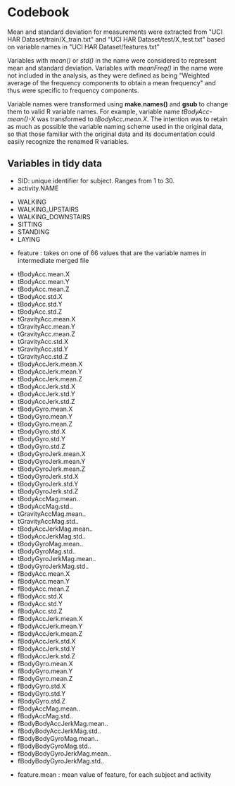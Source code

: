 Codebook
===================

Mean and standard deviation for measurements were extracted from 
"UCI HAR Dataset/train/X_train.txt" and "UCI HAR Dataset/test/X_test.txt"
based on variable names in "UCI HAR Dataset/features.txt"

Variables with *mean()* or *std()* in the name were considered to represent mean 
and standard deviation. Variables with *meanFreq()* in the name were not
included in the analysis, as they were defined as being "Weighted average of
the frequency components to obtain a mean frequency" and thus were specific to
frequency components.

Variable names were transformed using **make.names()** and **gsub** to change
them to valid R variable names. For example, variable name *tBodyAcc-mean()-X*
was transformed to *tBodyAcc.mean.X*. The intention was to retain as much as
possible the variable naming scheme used in the original data, so that those
familiar with the original data and its documentation could easily recognize
the renamed R variables.

## Variables in tidy data
* SID: unique identifier for subject. Ranges from 1 to 30.
* activity.NAME
+ WALKING
+ WALKING_UPSTAIRS
+ WALKING_DOWNSTAIRS
+ SITTING
+ STANDING
+ LAYING
* feature : takes on one of 66 values that are the variable names in intermediate merged file
+ tBodyAcc.mean.X
+ tBodyAcc.mean.Y
+ tBodyAcc.mean.Z
+ tBodyAcc.std.X
+ tBodyAcc.std.Y
+ tBodyAcc.std.Z
+ tGravityAcc.mean.X
+ tGravityAcc.mean.Y
+ tGravityAcc.mean.Z
+ tGravityAcc.std.X
+ tGravityAcc.std.Y
+ tGravityAcc.std.Z
+ tBodyAccJerk.mean.X
+ tBodyAccJerk.mean.Y
+ tBodyAccJerk.mean.Z
+ tBodyAccJerk.std.X
+ tBodyAccJerk.std.Y
+ tBodyAccJerk.std.Z
+ tBodyGyro.mean.X
+ tBodyGyro.mean.Y
+ tBodyGyro.mean.Z
+ tBodyGyro.std.X
+ tBodyGyro.std.Y
+ tBodyGyro.std.Z
+ tBodyGyroJerk.mean.X
+ tBodyGyroJerk.mean.Y
+ tBodyGyroJerk.mean.Z
+ tBodyGyroJerk.std.X
+ tBodyGyroJerk.std.Y
+ tBodyGyroJerk.std.Z
+ tBodyAccMag.mean..
+ tBodyAccMag.std..
+ tGravityAccMag.mean..
+ tGravityAccMag.std..
+ tBodyAccJerkMag.mean..
+ tBodyAccJerkMag.std..
+ tBodyGyroMag.mean..
+ tBodyGyroMag.std..
+ tBodyGyroJerkMag.mean..
+ tBodyGyroJerkMag.std..
+ fBodyAcc.mean.X
+ fBodyAcc.mean.Y
+ fBodyAcc.mean.Z
+ fBodyAcc.std.X
+ fBodyAcc.std.Y
+ fBodyAcc.std.Z
+ fBodyAccJerk.mean.X
+ fBodyAccJerk.mean.Y
+ fBodyAccJerk.mean.Z
+ fBodyAccJerk.std.X
+ fBodyAccJerk.std.Y
+ fBodyAccJerk.std.Z
+ fBodyGyro.mean.X
+ fBodyGyro.mean.Y
+ fBodyGyro.mean.Z
+ fBodyGyro.std.X
+ fBodyGyro.std.Y
+ fBodyGyro.std.Z
+ fBodyAccMag.mean..
+ fBodyAccMag.std..
+ fBodyBodyAccJerkMag.mean..
+ fBodyBodyAccJerkMag.std..
+ fBodyBodyGyroMag.mean..
+ fBodyBodyGyroMag.std..
+ fBodyBodyGyroJerkMag.mean..
+ fBodyBodyGyroJerkMag.std..
* feature.mean : mean value of feature, for each subject and activity